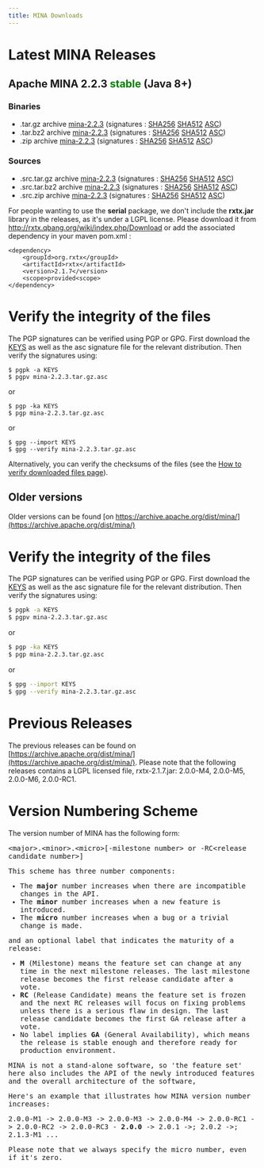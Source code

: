```yaml
---
title: MINA Downloads
---
```


# Latest MINA Releases

## Apache MINA 2.2.3 <font color="green">stable</font> (Java 8+)

### Binaries

* .tar.gz archive [mina-2.2.3](https://www.apache.org/dyn/closer.lua/mina/mina/2.2.3/apache-mina-2.2.3-bin.tar.gz) (signatures : [SHA256](https://www.apache.org/dist/mina/mina/2.2.3/apache-mina-2.2.3-bin.tar.gz.sha256) [SHA512](https://www.apache.org/dist/mina/mina/2.2.3/apache-mina-2.2.3-bin.tar.gz.sha512) [ASC](https://www.apache.org/dist/mina/mina/2.2.3/apache-mina-2.2.3-bin.tar.gz.asc))
* .tar.bz2 archive [mina-2.2.3](https://www.apache.org/dyn/closer.lua/mina/mina/2.2.3/apache-mina-2.2.3-bin.tar.bz2) (signatures : [SHA256](https://www.apache.org/dist/mina/mina/2.2.3/apache-mina-2.2.3-bin.tar.bz2.sha256) [SHA512](https://www.apache.org/dist/mina/mina/2.2.3/apache-mina-2.2.3-bin.tar.bz2.sha512) [ASC](https://www.apache.org/dist/mina/mina/2.2.3/apache-mina-2.2.3-bin.tar.bz2.asc))
* .zip archive [mina-2.2.3](https://www.apache.org/dyn/closer.lua/mina/mina/2.2.3/apache-mina-2.2.3-bin.zip) (signatures : [SHA256](https://www.apache.org/dist/mina/mina/2.2.3/apache-mina-2.2.3-bin.zip.sha256) [SHA512](https://www.apache.org/dist/mina/mina/2.2.3/apache-mina-2.2.3-bin.zip.sha512) [ASC](https://www.apache.org/dist/mina/mina/2.2.3/apache-mina-2.2.3-bin.zip.asc))

### Sources

* .src.tar.gz archive [mina-2.2.3](https://www.apache.org/dyn/closer.lua/mina/mina/2.2.3/apache-mina-2.2.3-src.tar.gz) (signatures : [SHA256](https://www.apache.org/dist/mina/mina/2.2.3/apache-mina-2.2.3-src.tar.gz.sha256) [SHA512](https://www.apache.org/dist/mina/mina/2.2.3/apache-mina-2.2.3-src.tar.gz.sha512) [ASC](https://www.apache.org/dist/mina/mina/2.2.3/apache-mina-2.2.3-src.tar.gz.asc))
* .src.tar.bz2 archive [mina-2.2.3](https://www.apache.org/dyn/closer.lua/mina/mina/2.2.3/apache-mina-2.2.3-src.tar.bz2) (signatures : [SHA256](https://www.apache.org/dist/mina/mina/2.2.3/apache-mina-2.2.3-src.tar.bz2.sha256) [SHA512](https://www.apache.org/dist/mina/mina/2.2.3/apache-mina-2.2.3-src.tar.bz2.sha512) [ASC](https://www.apache.org/dist/mina/mina/2.2.3/apache-mina-2.2.3-src.tar.bz2.asc))
* .src.zip archive [mina-2.2.3](https://www.apache.org/dyn/closer.lua/mina/mina/2.2.3/apache-mina-2.2.3-src.zip) (signatures : [SHA256](https://www.apache.org/dist/mina/mina/2.2.3/apache-mina-2.2.3-src.zip.sha256) [SHA512](https://www.apache.org/dist/mina/mina/2.2.3/apache-mina-2.2.3-src.zip.sha512) [ASC](https://www.apache.org/dist/mina/mina/2.2.3/apache-mina-2.2.3-src.zip.asc))

<div class="note" markdown="1">
    For people wanting to use the <strong>serial</strong> package, we don't include the <strong>rxtx.jar</strong> library in the releases, as it's under a LGPL license. Please download it from <a href="http://rxtx.qbang.org/wiki/index.php/Download" class="external-link" rel="nofollow">http://rxtx.qbang.org/wiki/index.php/Download</a> or add the associated dependency in your maven pom.xml :

    <dependency>
        <groupId>org.rxtx</groupId>
        <artifactId>rxtx</artifactId>
        <version>2.1.7</version>
        <scope>provided<scope>
    </dependency>
</div>

# Verify the integrity of the files

The PGP signatures can be verified using PGP or GPG. First download the [KEYS](https://downloads.apache.org/mina/KEYS) as well as the asc signature file for the relevant distribution. Then verify the signatures using:

    $ pgpk -a KEYS
    $ pgpv mina-2.2.3.tar.gz.asc

or

    $ pgp -ka KEYS
    $ pgp mina-2.2.3.tar.gz.asc
    
or

    $ gpg --import KEYS
    $ gpg --verify mina-2.2.3.tar.gz.asc


Alternatively, you can verify the checksums of the files (see the [How to verify downloaded files page](https://www.apache.org/info/verification.html)). 

## Older versions

Older versions can be found [on https://archive.apache.org/dist/mina/](https://archive.apache.org/dist/mina/)

# Verify the integrity of the files

The PGP signatures can be verified using PGP or GPG. First download the [KEYS](https://downloads.apache.org/mina/KEYS) as well as the asc signature file for the relevant distribution. Then verify the signatures using:

```bash
$ pgpk -a KEYS
$ pgpv mina-2.2.3.tar.gz.asc
```

or

```bash
$ pgp -ka KEYS
$ pgp mina-2.2.3.tar.gz.asc
```

or

```bash
$ gpg --import KEYS
$ gpg --verify mina-2.2.3.tar.gz.asc
```

# Previous Releases

The previous releases can be found on [https://archive.apache.org/dist/mina/](https://archive.apache.org/dist/mina/). Please note that the following releases contains a LGPL licensed file, rxtx-2.1.7.jar: 2.0.0-M4, 2.0.0-M5, 2.0.0-M6, 2.0.0-RC1.

# Version Numbering Scheme

The version number of MINA has the following form:

<div class="info" markdown="1">
    <tt>&lt;major&gt;.&lt;minor&gt;.&lt;micro&gt;[-milestone number&gt; or -RC&lt;release candidate number&gt;]
</div>

This scheme has three number components:

* The __major__ number increases when there are incompatible changes in the API.
* The __minor__ number increases when a new feature is introduced.
* The __micro__ number increases when a bug or a trivial change is made.

and an optional label that indicates the maturity of a release:

* __M__ (Milestone) means the feature set can change at any time in the next milestone releases. The last milestone release becomes the first release candidate after a vote.
* __RC__ (Release Candidate) means the feature set is frozen and the next RC releases will focus on fixing problems unless there is a serious flaw in design. The last release candidate becomes the first GA release after a vote.
* No label implies __GA__ (General Availability), which means the release is stable enough and therefore ready for production environment.

MINA is not a stand-alone software, so 'the feature set' here also includes the API of the newly introduced features and the overall architecture of the software,

Here's an example that illustrates how MINA version number increases:

<div class="info" markdown="1">
    2.0.0-M1 -> 2.0.0-M3 -> 2.0.0-M3 -> 2.0.0-M4 ->  2.0.0-RC1 -> 2.0.0-RC2 -> 2.0.0-RC3 - <strong>2.0.0</strong> -> 2.0.1 ->; 2.0.2 ->; 2.1.3-M1 ...
</div>

Please note that we always specify the micro number, even if it's zero.
